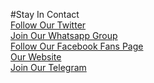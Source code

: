 <!--### Chapter Information
* Chapter Region

### Social Links
* [Meetup](#)
* [Social Link](#)-->
#Stay In Contact <br>
[Follow Our Twitter](http://twitter.com/OwaspJakarta)<br>
[Join Our Whatsapp Group](https://chat.whatsapp.com/invite/KVpddPbKCTj4ErVwljbUYg)<br>
[Follow Our Facebook Fans Page](http://www.facebook.com/owaspid)<br>
[Our Website](http://www.OWASP.or.id)<br>
[Join Our Telegram](https://t.me/joinchat/KiPz5hOjsLPxWQ6bYVJusQ)<br>

